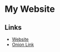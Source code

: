 # My Website
## Links

- [Website](https://nexus-r21.codeberg.page)
- [Onion Link](http://wwhlv5t5t3bd2lhpv6l5vypnsv3dazznaaa24dgwdbi2jaa4h3pb4ryd.onion)
